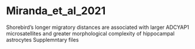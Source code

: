 # Miranda_et_al_2021
Shorebird’s longer migratory distances are associated with larger ADCYAP1 microsatellites and greater morphological complexity of hippocampal astrocytes
Supplemntary files 
